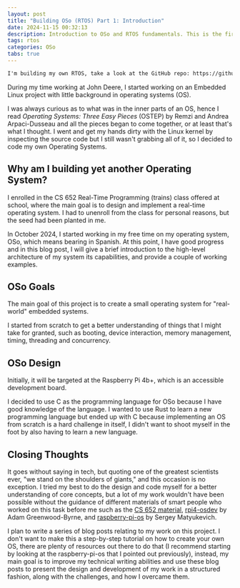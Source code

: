 ```yaml
---
layout: post
title: "Building OSo (RTOS) Part 1: Introduction"
date: 2024-11-15 00:32:13
description: Introduction to OSo and RTOS fundamentals. This is the first post about my journey creating a Real-Time Operating System from scratch.
tags: rtos
categories: OSo
tabs: true
---
```


```html
I'm building my own RTOS, take a look at the GitHub repo: https://github.com/roemvaar/oso
```

During my time working at John Deere, I started working on an Embedded Linux project with little
background in operating systems (OS).

I was always curious as to what was in the inner parts of an
OS, hence I read *Operating Systems: Three Easy Pieces* (OSTEP) by Remzi and Andrea
Arpaci-Dusseau and all the pieces began to come together, or at least that's what I thought. I
went and get my hands dirty with the Linux kernel by inspecting the source code but I still wasn't
grabbing all of it, so I decided to code my own Operating Systems.

## Why am I building yet another Operating System?

I enrolled in the CS 652 Real-Time Programming (trains) class offered at school, where
the main goal is to design and implement a real-time operating system. I had to 
unenroll from the class for personal reasons, but the seed had been planted in me.

In October 2024, I started working in my free time on my operating system, OSo, which means bearing in
Spanish. At this point, I have good progress and in this blog post, I will give a brief introduction
to the high-level architecture of my system its capabilities, and provide a couple of working
examples.

## OSo Goals

The main goal of this project is to create a small operating system for "real-world" embedded
systems.

I started from scratch to get a better understanding of things that I might take for granted,
such as booting, device interaction, memory management, timing, threading and concurrency.

## OSo Design

Initially, it will be targeted at the Raspberry Pi 4b+, which is an accessible development
board.

I decided to use C as the programming language for OSo because I have good knowledge of the
language. I wanted to use Rust to learn a new programming language but ended up with C because
implementing an OS from scratch is a hard challenge in itself, I didn't want to shoot myself
in the foot by also having to learn a new language.

## Closing Thoughts

It goes without saying in tech, but quoting one of the greatest scientists ever, "we stand on the
shoulders of giants," and this occasion is no exception. I tried my best to do the design and
code myself for a better understanding of core concepts, but a lot of my work wouldn't have been
possible without the guidance of different materials of smart people who worked on this task before
me such as the [CS 652 material](https://student.cs.uwaterloo.ca/~cs452/F23/), [rpi4-osdev](https://www.rpi4os.com/)
by Adam Greenwood-Byrne, and [raspberry-pi-os](https://s-matyukevich.github.io/raspberry-pi-os/docs/lesson01/rpi-os.html) by Sergey Matyukevich.

I plan to write a series of blog posts relating to my work on this project. I don't want
to make this a step-by-step tutorial on how to create your own OS, there are plenty of resources out
there to do that (I recommend starting by looking at the raspberry-pi-os that I pointed out previously),
instead, my main goal is to improve my technical writing abilities and use these blog posts to
present the design and development of my work in a structured fashion, along with the challenges,
and how I overcame them.
